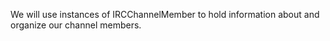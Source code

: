 We will use instances of IRCChannelMember to hold information about and organize our channel members.